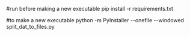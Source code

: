 #run before making a new executable
pip install -r requirements.txt

#to make a new executable
python -m PyInstaller --onefile --windowed split_dat_to_files.py
